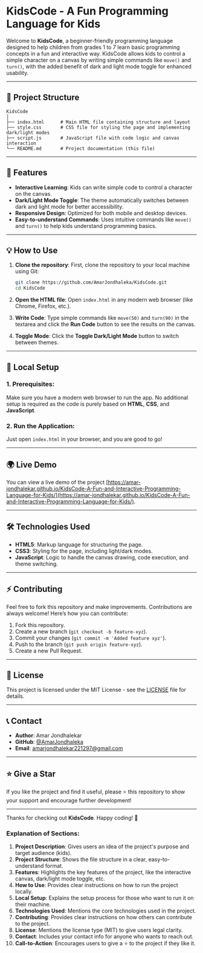# KidsCode - A Fun Programming Language for Kids

Welcome to **KidsCode**, a beginner-friendly programming language designed to help children from grades 1 to 7 learn basic programming concepts in a fun and interactive way. KidsCode allows kids to control a simple character on a canvas by writing simple commands like `move()` and `turn()`, with the added benefit of dark and light mode toggle for enhanced usability.

---

## 📁 Project Structure

```
KidsCode
│
├── index.html      # Main HTML file containing structure and layout
├── style.css       # CSS file for styling the page and implementing dark/light modes
├── script.js       # JavaScript file with code logic and canvas interaction
└── README.md       # Project documentation (this file)
```

---

## 🌟 Features

- **Interactive Learning**: Kids can write simple code to control a character on the canvas.
- **Dark/Light Mode Toggle**: The theme automatically switches between dark and light mode for better accessibility.
- **Responsive Design**: Optimized for both mobile and desktop devices.
- **Easy-to-understand Commands**: Uses intuitive commands like `move()` and `turn()` to help kids understand programming basics.

---

## 💡 How to Use

1. **Clone the repository**:
   First, clone the repository to your local machine using Git:

   ```bash
   git clone https://github.com/AmarJondhaleka/KidsCode.git
   cd KidsCode
   ```

2. **Open the HTML file**:
   Open `index.html` in any modern web browser (like Chrome, Firefox, etc.).

3. **Write Code**:
   Type simple commands like `move(50)` and `turn(90)` in the textarea and click the **Run Code** button to see the results on the canvas.

4. **Toggle Mode**:
   Click the **Toggle Dark/Light Mode** button to switch between themes.

---

## 🔧 Local Setup

### 1. Prerequisites:

Make sure you have a modern web browser to run the app. No additional setup is required as the code is purely based on **HTML**, **CSS**, and **JavaScript**.

### 2. Run the Application:

Just open `index.html` in your browser, and you are good to go!

---

## 🌍 Live Demo

You can view a live demo of the project [https://amar-jondhalekar.github.io/KidsCode-A-Fun-and-Interactive-Programming-Language-for-Kids/](https://amar-jondhalekar.github.io/KidsCode-A-Fun-and-Interactive-Programming-Language-for-Kids/).

---

## 🛠️ Technologies Used

- **HTML5**: Markup language for structuring the page.
- **CSS3**: Styling for the page, including light/dark modes.
- **JavaScript**: Logic to handle the canvas drawing, code execution, and theme switching.

---

## ⚡ Contributing

Feel free to fork this repository and make improvements. Contributions are always welcome! Here’s how you can contribute:

1. Fork this repository.
2. Create a new branch (`git checkout -b feature-xyz`).
3. Commit your changes (`git commit -m 'Added feature xyz'`).
4. Push to the branch (`git push origin feature-xyz`).
5. Create a new Pull Request.

---

## 📌 License

This project is licensed under the MIT License - see the [LICENSE](LICENSE) file for details.

---

## 📞 Contact

- **Author**: Amar Jondhalekar
- **GitHub**: [@AmarJondhaleka](https://github.com/AmarJondhaleka)
- **Email**: amarjondhalekar221297@gmail.com

---

## ⭐️ Give a Star

If you like the project and find it useful, please ⭐️ this repository to show your support and encourage further development!

---

Thanks for checking out **KidsCode**. Happy coding! 🚀

### Explanation of Sections:

1. **Project Description**: Gives users an idea of the project's purpose and target audience (kids).
2. **Project Structure**: Shows the file structure in a clear, easy-to-understand format.
3. **Features**: Highlights the key features of the project, like the interactive canvas, dark/light mode toggle, etc.
4. **How to Use**: Provides clear instructions on how to run the project locally.
5. **Local Setup**: Explains the setup process for those who want to run it on their machine.
6. **Technologies Used**: Mentions the core technologies used in the project.
7. **Contributing**: Provides clear instructions on how others can contribute to the project.
8. **License**: Mentions the license type (MIT) to give users legal clarity.
9. **Contact**: Includes your contact info for anyone who wants to reach out.
10. **Call-to-Action**: Encourages users to give a ⭐️ to the project if they like it.
